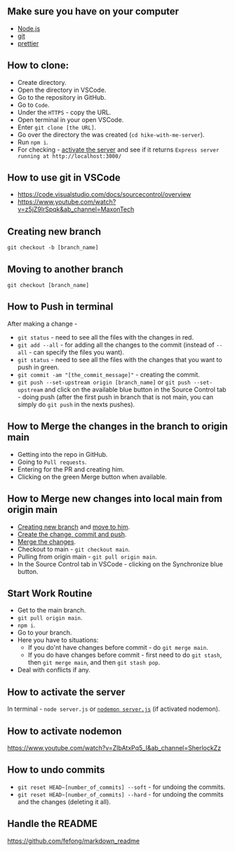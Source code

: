 ## Make sure you have on your computer

- [Node.js](https://nodejs.org/en/download)
- [git](https://git-scm.com/downloads)
- [prettier](https://www.humankode.com/javascript/set-up-prettier-and-vs-code-to-format-your-code/)

## How to clone:

- Create directory.
- Open the directory in VSCode.
- Go to the repository in GitHub.
- Go to `Code`.
- Under the `HTTPS` - copy the URL.
- Open terminal in your open VSCode.
- Enter `git clone [the URL]`.
- Go over the directory the was created (`cd hike-with-me-server`).
- Run `npm i`.
- For checking - [activate the server](#how-to-activate-the-server) and see if it returns `Express server running at http://localhost:3000/`

## How to use git in VSCode

- https://code.visualstudio.com/docs/sourcecontrol/overview
- https://www.youtube.com/watch?v=z5jZ9lrSpqk&ab_channel=MaxonTech

## Creating new branch

`git checkout -b [branch_name]`

## Moving to another branch

`git checkout [branch_name]`

## How to Push in terminal

After making a change -

- `git status` - need to see all the files with the changes in red.
- `git add --all` - for adding all the changes to the commit (instead of `--all` - can specify the files you want).
- `git status` - need to see all the files with the changes that you want to push in green.
- `git commit -am "[the_commit_message]"` - creating the commit.
- `git push --set-upstream origin [branch_name]` or `git push --set-upstream` and click on the available blue button in the Source Control tab - doing push (after the first push in branch that is not main, you can simply do `git push` in the nexts pushes).

## How to Merge the changes in the branch to origin main

- Getting into the repo in GitHub.
- Going to `Pull requests`.
- Entering for the PR and creating him.
- Clicking on the green Merge button when available.

## How to Merge new changes into local main from origin main

- [Creating new branch](#creating-new-branch) and [move to him](#moving-to-another-branch).
- [Create the change, commit and push](#how-to-push-in-terminal).
- [Merge the changes](#how-to-merge-after-doing-changes-in-branch).
- Checkout to main - `git checkout main`.
- Pulling from origin main - `git pull origin main`.
- In the Source Control tab in VSCode - clicking on the Synchronize blue button.

## Start Work Routine

- Get to the main branch.
- `git pull origin main`.
- `npm i`.
- Go to your branch.
- Here you have to situations:
  - If you do'nt have changes before commit - do `git merge main`.
  - If you do have changes before commit - first need to do `git stash`, then `git merge main`, and then `git stash pop`.
- Deal with conflicts if any.

## How to activate the server

In terminal - `node server.js` or [`nodemon server.js`](#how-to-activate-nodemon) (if activated nodemon).

## How to activate nodemon

https://www.youtube.com/watch?v=ZIbAtxPq5_I&ab_channel=SherlockZz

## How to undo commits

- `git reset HEAD~[number_of_commits] --soft` - for undoing the commits.
- `git reset HEAD~[number_of_commits] --hard` - for undoing the commits and the changes (deleting it all).

## Handle the README

https://github.com/fefong/markdown_readme
